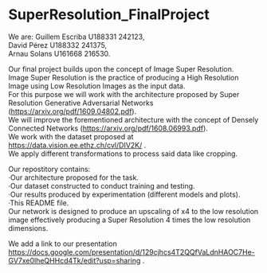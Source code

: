 # SuperResolution_FinalProject
We are:
Guillem Escriba U188331 242123,  
David Pérez U188332 241375,  
Arnau Solans U161668 216530.  

Our final project builds upon the concept of Image Super Resolution.  
Image Super Resolution is the practice of producing a High Resolution Image using Low Resolution Images as the input data.  
For this purpose we will work with the architecture proposed by Super Resolution Generative Adversarial Networks (https://arxiv.org/pdf/1609.04802.pdf).  
We will improve the forementioned architecture with the concept of Densely Connected Networks (https://arxiv.org/pdf/1608.06993.pdf).   
We work with the dataset proposed at https://data.vision.ee.ethz.ch/cvl/DIV2K/ .   
We apply different transformations to process said data like cropping.  

Our repostitory contains:  
  ·Our architecture proposed for the task.  
  ·Our dataset constructed to conduct training and testing.  
  ·Our results produced by experimentation (different models and plots).  
  ·This README file.  
Our network is designed to produce an upscaling of x4 to the low resolution image effectively producing a Super Resolution 4 times the low resolution dimensions.  

We add a link to our presentation https://docs.google.com/presentation/d/129cjhcs4T2QQfVaLdnHAOC7He-GV7xe0lheQHHcd4Tk/edit?usp=sharing .  
